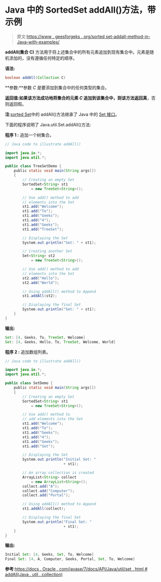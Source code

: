 # Java 中的 SortedSet addAll()方法，带示例

> 原文:[https://www . geesforgeks . org/sorted set-addall-method-in-Java-with-examples/](https://www.geeksforgeeks.org/sortedset-addall-method-in-java-with-examples/)

**addAll(集合 C)** 方法用于将上述集合中的所有元素追加到现有集合中。元素是随机添加的，没有遵循任何特定的顺序。

**语法:**

```java
boolean addAll(Collection C)
```

**参数:**参数 *C* 是要添加到集合中的任何类型的集合。

**返回值:**如果该方法成功地将集合的元素 *C* 追加到该集合中，则该方法返回**真**，否则返回假。

**注**:[sorted Set](https://www.geeksforgeeks.org/sortedset-java-examples/)中的 addAll()方法继承了 Java 中的 [Set 接口](https://www.geeksforgeeks.org/set-in-java/)。

下面的程序说明了 Java.util.Set.addAll()方法:

**程序 1 :** 追加一个树集合。

```java
// Java code to illustrate addAll()

import java.io.*;
import java.util.*;

public class TreeSetDemo {
    public static void main(String args[])
    {
        // Creating an empty Set
        SortedSet<String> st1
            = new TreeSet<String>();

        // Use add() method to add
        // elements into the Set
        st1.add("Welcome");
        st1.add("To");
        st1.add("Geeks");
        st1.add("4");
        st1.add("Geeks");
        st1.add("TreeSet");

        // Displaying the Set
        System.out.println("Set: " + st1);

        // Creating another Set
        Set<String> st2
            = new TreeSet<String>();

        // Use add() method to add
        // elements into the Set
        st2.add("Hello");
        st2.add("World");

        // Using addAll() method to Append
        st1.addAll(st2);

        // Displaying the final Set
        System.out.println("Set: " + st1);
    }
}
```

**输出:**

```java
Set: [4, Geeks, To, TreeSet, Welcome]
Set: [4, Geeks, Hello, To, TreeSet, Welcome, World]

```

**程序 2 :** 追加数组列表。

```java
// Java code to illustrate addAll()

import java.io.*;
import java.util.*;

public class SetDemo {
    public static void main(String args[])
    {
        // Creating an empty Set
        SortedSet<String> st1
            = new TreeSet<String>();

        // Use add() method to
        // add elements into the Set
        st1.add("Welcome");
        st1.add("To");
        st1.add("Geeks");
        st1.add("4");
        st1.add("Geeks");
        st1.add("Set");

        // Displaying the Set
        System.out.println("Initial Set: "
                           + st1);

        // An array collection is created
        ArrayList<String> collect
            = new ArrayList<String>();
        collect.add("A");
        collect.add("Computer");
        collect.add("Portal");

        // Using addAll() method to Append
        st1.addAll(collect);

        // Displaying the final Set
        System.out.println("Final Set: "
                           + st1);
    }
}
```

**输出:**

```java
Initial Set: [4, Geeks, Set, To, Welcome]
Final Set: [4, A, Computer, Geeks, Portal, Set, To, Welcome]

```

**参考**:[https://docs . Oracle . com/javase/7/docs/API/Java/util/set . html # addAll(Java . util . collection)](https://docs.oracle.com/javase/7/docs/api/java/util/Set.html#addAll(java.util.Collection))